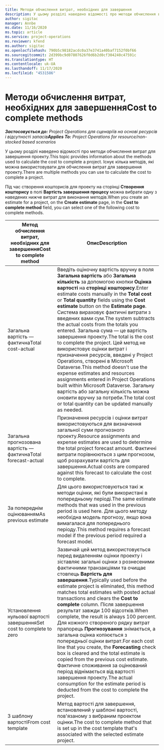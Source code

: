```yaml
---
title: Методи обчислення витрат, необхідних для завершення
description: У цьому розділі наведено відомості про методи обчислення витрат для завершення проекту.
author: sigitac
manager: Annbe
ms.date: 11/16/2020
ms.topic: article
ms.service: project-operations
ms.reviewer: kfend
ms.author: sigitac
ms.openlocfilehash: 790b5c98182acdc0a37e3741a40baf7152f0bf66
ms.sourcegitcommit: 2d399bc9d07807626f0d6b2d0cf304240c47591c
ms.translationtype: HT
ms.contentlocale: uk-UA
ms.lasthandoff: 11/17/2020
ms.locfileid: "4531586"
---
```

# <a name="cost-to-complete-methods"></a><span data-ttu-id="3ea68-103">Методи обчислення витрат, необхідних для завершення</span><span class="sxs-lookup"><span data-stu-id="3ea68-103">Cost to complete methods</span></span>

<span data-ttu-id="3ea68-104">_**Застосовується до:** Project Operations для сценаріїв на основі ресурсів і відсутності запасів_</span><span class="sxs-lookup"><span data-stu-id="3ea68-104">_**Applies To:** Project Operations for resource/non-stocked based scenarios_</span></span>

<span data-ttu-id="3ea68-105">У цьому розділі наведено відомості про методи обчислення витрат для завершення проекту.</span><span class="sxs-lookup"><span data-stu-id="3ea68-105">This topic provides information about the methods used to calculate the cost to complete a project.</span></span> <span data-ttu-id="3ea68-106">Існує кілька методів, які можна використовувати для обчислення витрат для завершення проекту.</span><span class="sxs-lookup"><span data-stu-id="3ea68-106">There are multiple methods you can use to calculate the cost to complete a project.</span></span> 

<span data-ttu-id="3ea68-107">Під час створення кошторисів для проекту на сторінці **Створення кошторису** в полі **Вартість завершення процесу** можна вибрати одну з наведених нижче витрат для виконання методів.</span><span class="sxs-lookup"><span data-stu-id="3ea68-107">When you create an estimate for a project, on the **Create estimate** page, in the **Cost to complete method** field, you can select one of the following cost to complete methods.</span></span>

| <span data-ttu-id="3ea68-108">Метод обчислення витрат, необхідних для завершення</span><span class="sxs-lookup"><span data-stu-id="3ea68-108">Cost to complete method</span></span>    | <span data-ttu-id="3ea68-109">Опис</span><span class="sxs-lookup"><span data-stu-id="3ea68-109">Description</span></span>                                                                                                                                                                                                                                                                                                                                                                                                                                                                                        |
|------------------------------|----------------------------------------------------------------------------------------------------------------------------------------------------------------------------------------------------------------------------------------------------------------------------------------------------------------------------------------------------------------------------------------------------------------------------------------------------------------------------------------------------|
| <span data-ttu-id="3ea68-110">Загальна вартість — фактична</span><span class="sxs-lookup"><span data-stu-id="3ea68-110">Total cost-actual</span></span>            | <span data-ttu-id="3ea68-111">Введіть оціночну вартість вручну в поля **Загальна вартість** або **Загальна кількість** за допомогою кнопки **Оцінка вартості** на **сторінці кошторису**.</span><span class="sxs-lookup"><span data-stu-id="3ea68-111">Enter estimate costs manually in the **Total cost** or **Total quantity** fields using the **Cost estimate** button on the **Estimate page**.</span></span> <span data-ttu-id="3ea68-112">Система вираховує фактичні витрати з введених вами сум.</span><span class="sxs-lookup"><span data-stu-id="3ea68-112">The system subtracts the actual costs from the totals you entered.</span></span> <span data-ttu-id="3ea68-113">Загальна сума — це вартість завершення проекту.</span><span class="sxs-lookup"><span data-stu-id="3ea68-113">The total is the cost to complete the project.</span></span> <span data-ttu-id="3ea68-114">Цей метод не використовує оцінки витрат і призначення ресурсів, введені у Project Operations, створені в Microsoft Dataverse.</span><span class="sxs-lookup"><span data-stu-id="3ea68-114">This method doesn't use the expense estimates and resources assignments entered in Project Operations built within Microsoft Dataverse.</span></span> <span data-ttu-id="3ea68-115">Загальну вартість або загальну кількість можна оновити вручну за потреби.</span><span class="sxs-lookup"><span data-stu-id="3ea68-115">The total cost or total quantity can be updated manually as needed.</span></span>  |
| <span data-ttu-id="3ea68-116">Загальна прогнозована вартість — фактична</span><span class="sxs-lookup"><span data-stu-id="3ea68-116">Total forecast-actual</span></span>        | <span data-ttu-id="3ea68-117">Призначення ресурсів і оцінки витрат використовуються для визначення загальної суми прогнозного проекту.</span><span class="sxs-lookup"><span data-stu-id="3ea68-117">Resource assignments and expense estimates are used to determine the total project forecast amount.</span></span> <span data-ttu-id="3ea68-118">Фактичні витрати порівнюються з цим прогнозом, щоб розрахувати вартість для завершення.</span><span class="sxs-lookup"><span data-stu-id="3ea68-118">Actual costs are compared against this forecast to calculate the cost to complete.</span></span>                                                                                                                                                                                                                                                                          |
| <span data-ttu-id="3ea68-119">За попереднім оцінюванням</span><span class="sxs-lookup"><span data-stu-id="3ea68-119">As previous estimate</span></span>         | <span data-ttu-id="3ea68-120">Для цього використовуються такі ж методи оцінки, які були використані в попередньому періоді.</span><span class="sxs-lookup"><span data-stu-id="3ea68-120">The same estimate methods that was used in the previous period is used here.</span></span> <span data-ttu-id="3ea68-121">Для цього методу необхідна модель прогнозу, якщо вона вимагалася для попереднього періоду.</span><span class="sxs-lookup"><span data-stu-id="3ea68-121">This method requires a forecast model if the previous period required a forecast model.</span></span>                                                                                                                                                                                                                                                                                                                           |
| <span data-ttu-id="3ea68-122">Установлення нульової вартості завершення</span><span class="sxs-lookup"><span data-stu-id="3ea68-122">Set cost to complete to zero</span></span> | <span data-ttu-id="3ea68-123">Зазвичай цей метод використовується перед видаленням оцінки проекту і зіставляє загальні оцінки з рознесеними фактичними транзакціями та очищає стовпець **Вартість для завершення**.</span><span class="sxs-lookup"><span data-stu-id="3ea68-123">Typically used before the estimate project is eliminated, this method matches total estimates with posted actual transactions and clears the **Cost to complete** column.</span></span> <span data-ttu-id="3ea68-124">Після завершення результат завжди 100 відсотків.</span><span class="sxs-lookup"><span data-stu-id="3ea68-124">When complete, the result is always 100 percent.</span></span> <span data-ttu-id="3ea68-125">Для кожного створеного рядку витрат прапорець **Прогнозування** знімається, а загальна оцінка копіюється з попередньої оцінки витрат.</span><span class="sxs-lookup"><span data-stu-id="3ea68-125">For each cost line that you create, the **Forecasting** check box is cleared and the total estimate is copied from the previous cost estimate.</span></span> <span data-ttu-id="3ea68-126">Фактичне споживання за оцінюваний період віднімається від вартості завершення проекту.</span><span class="sxs-lookup"><span data-stu-id="3ea68-126">The actual consumption for the estimate period is deducted from the cost to complete the project.</span></span>              |
| <span data-ttu-id="3ea68-127">З шаблону вартості</span><span class="sxs-lookup"><span data-stu-id="3ea68-127">From cost template</span></span>           | <span data-ttu-id="3ea68-128">Метод вартості для завершення, встановлений у шаблоні вартості, пов'язаному з вибраним проектом оцінки.</span><span class="sxs-lookup"><span data-stu-id="3ea68-128">The cost to complete method that is set up in the cost template that's associated with the selected estimate project.</span></span>                                                                                                                                                                                                                                                                                                                                                                          |
